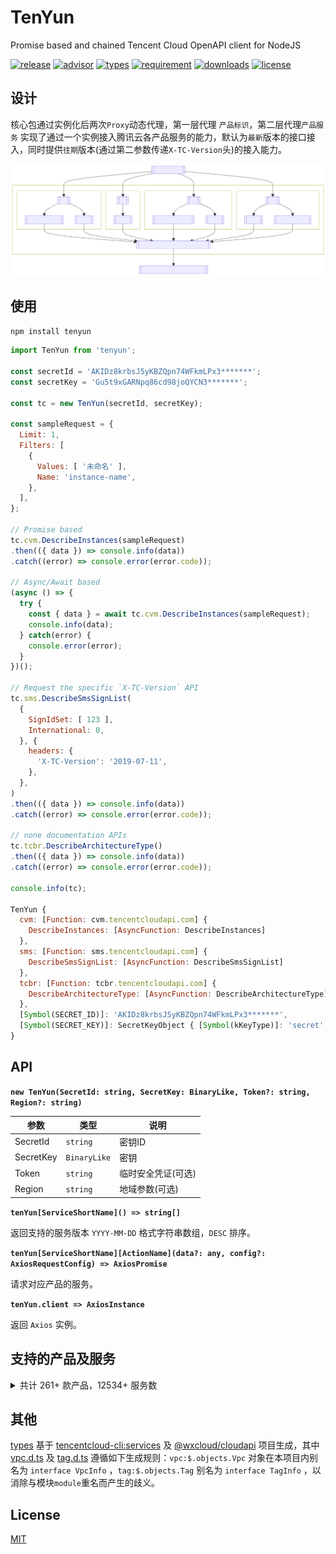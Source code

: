 # TenYun

Promise based and chained Tencent Cloud OpenAPI client for NodeJS

[![release](https://img.shields.io/npm/v/tenyun)](https://github.com/TheNorthMemory/tenyun/releases)
[![advisor](https://snyk.io/advisor/npm-package/tenyun/badge.svg)](https://snyk.io/advisor/npm-package/tenyun)
[![types](https://img.shields.io/badge/types-included-blue)](https://www.npmjs.com/package/tenyun)
[![requirement](https://img.shields.io/node/v/tenyun)](https://www.npmjs.com/package/tenyun)
[![downloads](https://img.shields.io/npm/dm/tenyun)](https://www.npmjs.com/package/tenyun)
[![license](https://img.shields.io/npm/l/tenyun)](https://www.npmjs.com/package/tenyun)

## 设计

核心包通过实例化后两次`Proxy`动态代理，第一层代理 `产品标识`，第二层代理`产品服务` 实现了通过一个实例接入腾讯云各产品服务的能力，默认为`最新`版本的接口接入，同时提供`往期`版本(通过第二参数传递`X-TC-Version`头)的接入能力。

[![SDK FlowChart](./.github/sdk-flowchart.svg)](./.github/sdk-flowchart.mmd)

## 使用

`npm install tenyun`

```js
import TenYun from 'tenyun';

const secretId = 'AKIDz8krbsJ5yKBZQpn74WFkmLPx3*******';
const secretKey = 'Gu5t9xGARNpq86cd98joQYCN3*******';

const tc = new TenYun(secretId, secretKey);

const sampleRequest = {
  Limit: 1,
  Filters: [
    {
      Values: [ '未命名' ],
      Name: 'instance-name',
    },
  ],
};

// Promise based
tc.cvm.DescribeInstances(sampleRequest)
.then(({ data }) => console.info(data))
.catch((error) => console.error(error.code));

// Async/Await based
(async () => {
  try {
    const { data } = await tc.cvm.DescribeInstances(sampleRequest);
    console.info(data);
  } catch(error) {
    console.error(error);
  }
})();

// Request the specific `X-TC-Version` API
tc.sms.DescribeSmsSignList(
  {
    SignIdSet: [ 123 ],
    International: 0,
  }, {
    headers: {
      'X-TC-Version': '2019-07-11',
    },
  },
)
.then(({ data }) => console.info(data))
.catch((error) => console.error(error.code));

// none documentation APIs
tc.tcbr.DescribeArchitectureType()
.then(({ data }) => console.info(data))
.catch((error) => console.error(error.code));

console.info(tc);

TenYun {
  cvm: [Function: cvm.tencentcloudapi.com] {
    DescribeInstances: [AsyncFunction: DescribeInstances]
  },
  sms: [Function: sms.tencentcloudapi.com] {
    DescribeSmsSignList: [AsyncFunction: DescribeSmsSignList]
  },
  tcbr: [Function: tcbr.tencentcloudapi.com] {
    DescribeArchitectureType: [AsyncFunction: DescribeArchitectureType]
  },
  [Symbol(SECRET_ID)]: 'AKIDz8krbsJ5yKBZQpn74WFkmLPx3*******',
  [Symbol(SECRET_KEY)]: SecretKeyObject { [Symbol(kKeyType)]: 'secret' }
}
```

## API

**`new TenYun(SecretId: string, SecretKey: BinaryLike, Token?: string, Region?: string)`**

| 参数 | 类型 | 说明 |
| --- | --- | --- |
| SecretId | <code>string</code> | 密钥ID |
| SecretKey | <code>BinaryLike</code> | 密钥 |
| Token | <code>string</code> | 临时安全凭证(可选) |
| Region | <code>string</code> | 地域参数(可选) |

**`tenYun[ServiceShortName]() => string[]`**

返回支持的服务版本 `YYYY-MM-DD` 格式字符串数组，`DESC` 排序。

**`tenYun[ServiceShortName][ActionName](data?: any, config?: AxiosRequestConfig) => AxiosPromise`**

请求对应产品的服务。

**`tenYun.client => AxiosInstance`**

返回 `Axios` 实例。


## 支持的产品及服务

<details><summary>共计 261+ 款产品，12534+ 服务数</summary>

产品标识 | 产品说明 | 最新版本(数) | 历史版本(数)
--- | --- | --- | ---
aai |  | 2018-05-22(4) |
aca | [AI 临床助手](https://cloud.tencent.com/document/product/1388) | 2021-03-23(8) |
acp | [应用合规平台](https://cloud.tencent.com/document/product/1553) | 2022-01-05(8) |
advisor | [云顾问](https://cloud.tencent.com/document/product/1264) | 2020-07-21(2) |
af | [借贷反欺诈](https://cloud.tencent.com/document/product/668) | 2020-02-26(3) |
afc | [定制建模](https://cloud.tencent.com/document/product/1029) | 2020-02-26(3) |
aiart | [大模型图像创作引擎](https://cloud.tencent.com/document/product/1668) | 2022-12-29(20) |
ame | [正版曲库直通车](https://cloud.tencent.com/document/product/1155) | 2019-09-16(31) |
ams | [音频内容安全](https://cloud.tencent.com/document/product/1219) | 2020-12-29(5) | 2020-06-08(7) |
anicloud | [动效素材服务](https://cloud.tencent.com/document/product/1641) | 2022-09-23(3) |
antiddos | [T-Sec-DDoS防护(Anti-DDoS)](https://cloud.tencent.com/document/product/1021) | 2020-03-09(94) |
apcas | [汽车精准获客服务](https://cloud.tencent.com/document/product/1244) | 2020-11-27(7) |
ape | [正版图库直通车](https://cloud.tencent.com/document/product/1181) | 2020-05-13(8) |
api | [云 API](https://cloud.tencent.com/document/product/1278) | 2020-11-06(3) |
apigateway | [API 网关](https://cloud.tencent.com/document/product/628) | 2018-08-08(99) |
apm | [应用性能监控](https://cloud.tencent.com/document/product/1463) | 2021-06-22(13) |
asr | [语音识别](https://cloud.tencent.com/document/product/1093) | 2019-06-14(32) |
asw | [应用与服务编排工作流](https://cloud.tencent.com/document/product/1272) | 2020-07-22(9) |
as | [弹性伸缩](https://cloud.tencent.com/document/product/377) | 2018-04-19(58) |
ba | [ICP备案](https://cloud.tencent.com/document/product/243) | 2020-07-20(3) |
batch | [批量计算](https://cloud.tencent.com/document/product/599) | 2017-03-12(29) |
bda | [人体分析](https://cloud.tencent.com/document/product/1208) | 2020-03-24(18) |
bh | [运维安全中心（堡垒机）](https://cloud.tencent.com/document/product/1025) | 2023-04-18(73) |
bi | [商业智能分析 BI](https://cloud.tencent.com/document/product/590) | 2022-01-05(24) |
billing | [费用中心](https://cloud.tencent.com/document/product/555) | 2018-07-09(56) |
bizlive | 商业直播 | 2019-03-13(6) |
bm | [黑石物理服务器CPM](https://cloud.tencent.com/document/product/386) | 2018-04-23(53) |
bma | [品牌经营管家](https://cloud.tencent.com/document/product/1296) | 2022-11-15(11) | 2021-06-24(28) |
bmeip | [黑石弹性公网IP](https://cloud.tencent.com/document/product/1028) | 2018-06-25(20) |
bmlb | [黑石负载均衡](https://cloud.tencent.com/document/product/1027) | 2018-06-25(49) |
bmvpc | [黑石私有网络](https://cloud.tencent.com/document/product/1024) | 2018-06-25(61) |
bpaas | [商业流程服务](https://cloud.tencent.com/document/product/1083) | 2018-12-17(2) |
bri | [业务风险情报](https://cloud.tencent.com/document/product/1064) | 2019-03-28(1) |
bsca | [软件成分分析](https://cloud.tencent.com/document/product/1483) | 2021-08-11(7) |
btoe | [区块链可信取证](https://cloud.tencent.com/document/product/1259) | 2021-05-14(13) | 2021-03-03(12) |
ca | [腾讯云CA](https://cloud.tencent.com/document/product/1691) | 2023-02-28(3) |
cam | [访问管理](https://cloud.tencent.com/document/product/598) | 2019-01-16(91) |
captcha | [验证码](https://cloud.tencent.com/document/product/1110) | 2019-07-22(18) |
car | [应用云渲染](https://cloud.tencent.com/document/product/1547) | 2022-01-10(6) |
cat | [云拨测](https://cloud.tencent.com/document/product/280) | 2018-04-09(14) |
cbs | [云硬盘](https://cloud.tencent.com/document/product/362) | 2017-03-12(46) |
ccc | [云联络中心](https://cloud.tencent.com/document/product/679) | 2020-02-10(72) |
cdb | [云数据库 MySQL](https://cloud.tencent.com/document/product/236) | 2017-03-20(172) |
cdc | [本地专用集群](https://cloud.tencent.com/document/product/1346) | 2020-12-14(23) |
cdn | [内容分发网络 CDN](https://cloud.tencent.com/document/product/228) | 2018-06-06(81+3) |
cds | [T-Sec-数据安全审计（DSA）](https://cloud.tencent.com/document/product/856) | 2018-04-20(5) |
cdwch | [腾讯云数据仓库TCHouse-C](https://cloud.tencent.com/document/product/1299) | 2020-09-15(28) |
cdwdoris | [腾讯云数据仓库 TCHouse-D](https://cloud.tencent.com/document/product/1387) | 2021-12-28(60) |
cdwpg | [腾讯云数据仓库TCHouse-P](https://cloud.tencent.com/document/product/878) | 2020-12-30(24) |
cdz | [专属可用区](https://cloud.tencent.com/document/product/1629) | 2022-11-23(2) |
cfg | [混沌演练平台](https://cloud.tencent.com/document/product/1500) | 2021-08-20(17) |
cfs | [文件存储](https://cloud.tencent.com/document/product/582) | 2019-07-19(44) |
cfw | [云防火墙](https://cloud.tencent.com/document/product/1132) | 2019-09-04(114) |
chc | [云托付物理服务器](https://cloud.tencent.com/document/product/1448) | 2023-04-18(37) |
chdfs | [云 HDFS](https://cloud.tencent.com/document/product/1105) | 2020-11-12(29) | 2019-07-18(26) |
ciam | [账号风控平台](https://cloud.tencent.com/document/product/1441) | 2022-03-31(23) |
cii | [智能保险助手](https://cloud.tencent.com/document/product/1368) | 2021-04-08(13) | 2020-12-10(3) |
cim |  | 2019-03-18(1) |
cis |  | 2018-04-08(7) |
ckafka | [消息队列 CKafka 版](https://cloud.tencent.com/document/product/597) | 2019-08-19(88) |
clb | [负载均衡](https://cloud.tencent.com/document/product/214) | 2018-03-17(91) |
cloudapp | [云应用](https://cloud.tencent.com/document/product/1689) | 2022-05-30(1) |
cloudaudit | [操作审计](https://cloud.tencent.com/document/product/629) | 2019-03-19(19) |
cloudhsm | [云加密机](https://cloud.tencent.com/document/product/639) | 2019-11-12(14) |
cloudstudio | [Cloud Studio（云端 IDE）](https://cloud.tencent.com/document/product/1039) | 2023-05-08(9) |
cls | [日志服务](https://cloud.tencent.com/document/product/614) | 2020-10-16(114) |
cme | [多媒体创作引擎](https://cloud.tencent.com/document/product/1156) | 2019-10-29(50) |
cmq | [消息队列 CMQ](https://cloud.tencent.com/document/product/406) | 2019-03-04(2) |
cms | 内容安全 | 2019-03-21(6) |
config | [配置审计](https://cloud.tencent.com/document/product/1579) | 2022-08-02(7) |
controlcenter | [控制中心](https://cloud.tencent.com/document/product/1708) | 2023-01-10(5) |
cpdp | [企业收付平台](https://cloud.tencent.com/document/product/1122) | 2019-08-20(219) |
csip | [云安全一体化平台](https://cloud.tencent.com/document/product/664) | 2022-11-21(48) |
csxg | [5G入云服务](https://cloud.tencent.com/document/product/1687) | 2023-03-03(5) |
cvm | [云服务器](https://cloud.tencent.com/document/product/213) | 2017-03-12(102) |
cwp | [主机安全](https://cloud.tencent.com/document/product/296) | 2018-02-28(514) |
cws | 漏洞扫描服务 | 2018-03-12(19) |
cynosdb | [TDSQL-C MySQL 版](https://cloud.tencent.com/document/product/1003) | 2019-01-07(159) |
dasb | [运维安全中心（堡垒机）](https://cloud.tencent.com/document/product/1025) | 2019-10-18(63) |
dataintegration | [数据接入平台](https://cloud.tencent.com/document/product/1591) | 2022-06-13(1) |
dayu | [DDoS 高防包](https://cloud.tencent.com/document/product/1021) | 2018-07-09(112) |
dbbrain | [数据库智能管家 DBbrain](https://cloud.tencent.com/document/product/1130) | 2021-05-27(80) | 2019-10-16(28) |
dbdc | [云数据库独享集群](https://cloud.tencent.com/document/product/1322) | 2020-10-29(6) |
dc | [专线接入](https://cloud.tencent.com/document/product/216) | 2018-04-10(22) |
dcdb | [TDSQL MySQL 版](https://cloud.tencent.com/document/product/557) | 2018-04-11(79) |
dlc | [数据湖计算 DLC](https://cloud.tencent.com/document/product/1342) | 2021-01-25(147) |
dnspod | [DNSPod](https://cloud.tencent.com/document/product/1427) | 2021-03-23(88) |
domain | [域名注册](https://cloud.tencent.com/document/product/242) | 2018-08-08(55) |
drm | [数字版权管理](https://cloud.tencent.com/document/product/1000) | 2018-11-15(11) |
ds | [文档服务](https://cloud.tencent.com/document/product/869) | 2018-05-23(12) |
dsgc | [数据安全治理中心](https://cloud.tencent.com/document/product/1087) | 2019-07-23(148) |
dtf | [分布式事务](https://cloud.tencent.com/document/product/1224) | 2020-05-06(1) |
dts | [数据传输服务](https://cloud.tencent.com/document/product/571) | 2021-12-06(71) | 2018-03-30(22) |
eb | [事件总线](https://cloud.tencent.com/document/product/1359) | 2021-04-16(32) |
ecc | [英文作文批改](https://cloud.tencent.com/document/product/1076) | 2018-12-13(4) |
ecdn | [全站加速网络](https://cloud.tencent.com/document/product/570) | 2019-10-12(8) |
ecm | [边缘计算机器](https://cloud.tencent.com/document/product/1108) | 2019-07-19(139) |
eiam | [数字身份管控平台（员工版）](https://cloud.tencent.com/document/product/1442) | 2021-04-20(42) |
eis | [数据连接器](https://cloud.tencent.com/document/product/1270) | 2021-06-01(5) | 2020-07-15(3) |
emr | [弹性 MapReduce](https://cloud.tencent.com/document/product/589) | 2019-01-03(80) |
es | [Elasticsearch Service](https://cloud.tencent.com/document/product/845) | 2025-01-01(10) | 2018-04-16(61) |
ess | [腾讯电子签企业版](https://cloud.tencent.com/document/product/1323) | 2020-11-11(104) |
essbasic | [腾讯电子签（基础版）](https://cloud.tencent.com/document/product/1420) | 2021-05-26(91) | 2020-12-22(53) |
facefusion | [人脸融合](https://cloud.tencent.com/document/product/670) | 2022-09-27(3) | 2018-12-01(3) |
faceid | [人脸核身](https://cloud.tencent.com/document/product/1007) | 2018-03-01(37) |
fmu | [人脸试妆](https://cloud.tencent.com/document/product/1172) | 2019-12-13(7) |
ft | [人像变换](https://cloud.tencent.com/document/product/1202) | 2020-03-04(6) |
gaap | [全球应用加速](https://cloud.tencent.com/document/product/608) | 2018-05-29(102) |
gme | [游戏多媒体引擎](https://cloud.tencent.com/document/product/607) | 2018-07-11(28) |
goosefs | [数据加速器 GooseFS](https://cloud.tencent.com/document/product/1424) | 2022-05-19(20) |
gpm | [游戏玩家匹配](https://cloud.tencent.com/document/product/1294) | 2020-08-20(18) |
gs | [云游戏](https://cloud.tencent.com/document/product/1162) | 2019-11-18(56) |
gse | [游戏服务器伸缩](https://cloud.tencent.com/document/product/1165) | 2019-11-12(74) |
gwlb | [网关负载均衡](https://cloud.tencent.com/document/product/1782) | 2024-09-06(18) |
habo |  | 2018-12-03(2) |
hai | [高性能应用服务](https://cloud.tencent.com/document/product/1721) | 2023-08-12(14) |
hasim | [高可用物联网卡](https://cloud.tencent.com/document/product/1482) | 2021-07-16(22) |
hcm | [数学作业批改](https://cloud.tencent.com/document/product/1004) | 2018-11-06(1) |
hunyuan | [腾讯混元大模型](https://cloud.tencent.com/document/product/1729) | 2023-09-01(23) |
iai | [人脸识别](https://cloud.tencent.com/document/product/867) | 2020-03-03(36) | 2018-03-01(33) |
iap | [身份识别平台](https://cloud.tencent.com/document/product/1782) | 2024-07-13(6) |
ic | [图片瘦身](https://cloud.tencent.com/document/product/636) | 2019-03-07(9) |
icr | [对话机器人](https://cloud.tencent.com/document/product/1268) | 2021-10-14(1) |
ie | [智能编辑](https://cloud.tencent.com/document/product/1186) | 2020-03-04(10) |
iecp | [物联网边缘计算平台](https://cloud.tencent.com/document/product/1118) | 2021-09-14(82) |
ig | [智能导诊](https://cloud.tencent.com/document/product/1273) | 2021-05-18(1) |
iir | [智能识图](https://cloud.tencent.com/document/product/1217) | 2020-04-17(1) |
ims | [图片内容安全](https://cloud.tencent.com/document/product/1125) | 2020-12-29(2) | 2020-07-13(1) |
ioa | [iOA 零信任安全管理系统](https://cloud.tencent.com/document/product/1092) | 2022-06-01(9) |
iot | [加速物联网套件](https://cloud.tencent.com/document/product/568) | 2018-01-23(45) |
iotcloud | [物联网通信](https://cloud.tencent.com/document/product/634) | 2021-04-08(73) | 2018-06-14(69) |
iotexplorer | [物联网开发平台](https://cloud.tencent.com/document/product/1081) | 2019-04-23(166) |
iottid | [物联网设备身份认证](https://cloud.tencent.com/document/product/1086) | 2019-04-11(9) |
iotvideo | [物联网智能视频服务](https://cloud.tencent.com/document/product/1131) | 2021-11-25(108) | 2020-12-15(79)<br/>2019-11-26(68) |
iotvideoindustry | [物联网智能视频服务（行业版）](https://cloud.tencent.com/document/product/1361) | 2020-12-01(104) |
irp | [智能推荐平台](https://cloud.tencent.com/document/product/1541) | 2022-08-05(7) | 2022-03-24(4) |
iss | [智能视图计算平台](https://cloud.tencent.com/document/product/1344) | 2023-05-17(91) |
ivld | [媒体智能标签](https://cloud.tencent.com/document/product/1509) | 2021-09-03(28) |
keewidb | [云数据库 KeeWiDB](https://cloud.tencent.com/document/product/1520) | 2022-03-08(38) |
kms | [密钥管理系统](https://cloud.tencent.com/document/product/573) | 2019-01-18(53) |
lcic | [实时互动-教育版](https://cloud.tencent.com/document/product/1639) | 2022-08-17(70) |
lighthouse | [轻量应用服务器](https://cloud.tencent.com/document/product/1207) | 2020-03-24(107) |
live | [云直播CSS](https://cloud.tencent.com/document/product/267) | 2018-08-01(195) |
lke | [腾讯云智能体开发平台](https://cloud.tencent.com/document/product/1759) | 2023-11-30(98) |
lkeap | [知识引擎原子能力](https://cloud.tencent.com/document/product/1772) | 2024-05-22(27) |
lowcode | [云开发低码](https://cloud.tencent.com/document/product/1301) | 2021-01-08(10) |
mall | [商场客留大数据](https://cloud.tencent.com/document/product/1707) | 2023-05-18(1) |
mariadb | [云数据库 MariaDB](https://cloud.tencent.com/document/product/237) | 2017-03-12(77) |
market | [云市场](https://cloud.tencent.com/document/product/306) | 2019-10-10(2) |
memcached | [云数据库Memcached](https://cloud.tencent.com/document/product/241) | 2019-03-18(1) |
mgobe | [游戏联机对战引擎](https://cloud.tencent.com/document/product/1038) | 2020-10-14(7) | 2019-09-29(1) |
mmps | [小程序安全](https://cloud.tencent.com/document/product/1223) | 2020-07-10(15) |
mna | [多网聚合加速](https://cloud.tencent.com/document/product/1385) | 2021-01-19(40) |
mongodb | [云数据库 MongoDB](https://cloud.tencent.com/document/product/240) | 2019-07-25(51) | 2018-04-08(13) |
monitor | [腾讯云可观测平台](https://cloud.tencent.com/document/product/248) | 2023-06-16(1) | 2018-07-24(163) |
mps | [媒体处理](https://cloud.tencent.com/document/product/862) | 2019-06-12(131) |
mqtt | [消息队列 MQTT 版](https://cloud.tencent.com/document/product/1778) | 2024-05-16(52) |
mrs | [医疗报告结构化](https://cloud.tencent.com/document/product/1314) | 2020-09-10(11) |
ms | [移动应用安全](https://cloud.tencent.com/document/product/283) | 2018-04-08(23) |
msp | [迁移服务平台](https://cloud.tencent.com/document/product/659) | 2018-03-19(7) |
mvj | 营销价值判断 | 2019-09-26(1) |
nlp | [NLP 技术](https://cloud.tencent.com/document/product/271) | 2019-04-08(12) |
npp | 号码保护 | 2019-08-23(8) |
oceanus | [流计算 Oceanus](https://cloud.tencent.com/document/product/849) | 2019-04-22(39) |
ocr | [文字识别](https://cloud.tencent.com/document/product/866) | 2018-11-19(85) |
omics | [腾讯健康组学平台](https://cloud.tencent.com/document/product/1643) | 2022-11-28(20) |
open | 腾讯云 OAuth | 2018-12-25(2) |
organization | [集团账号管理](https://cloud.tencent.com/document/product/850) | 2021-03-31(127) | 2018-12-25(20) |
partners | [渠道合作伙伴](https://cloud.tencent.com/document/product/563) | 2018-03-21(23) |
pds | [私域安全](https://cloud.tencent.com/document/product/1473) | 2021-07-01(2) |
postgres | [云数据库 PostgreSQL](https://cloud.tencent.com/document/product/409) | 2017-03-12(106) |
privatedns | [私有域解析 Private DNS](https://cloud.tencent.com/document/product/1338) | 2020-10-28(24) |
pts | [云压测](https://cloud.tencent.com/document/product/1484) | 2021-07-28(48) |
rce | [全栈式风控引擎](https://cloud.tencent.com/document/product/1343) | 2020-11-03(11) |
redis | [云数据库Redis](https://cloud.tencent.com/document/product/239) | 2018-04-12(110) |
region | [地域管理系统](https://cloud.tencent.com/document/product/1596) | 2022-06-27(3) |
rum | [前端性能监控](https://cloud.tencent.com/document/product/1464) | 2021-06-22(54) |
scf | [云函数](https://cloud.tencent.com/document/product/583) | 2018-04-16(52+7) |
ses | [邮件推送](https://cloud.tencent.com/document/product/1288) | 2020-10-02(31) |
smh | [智能媒资托管](https://cloud.tencent.com/document/product/1339) | 2021-07-12(15) |
smop | [腾讯安心用户运营平台](https://cloud.tencent.com/document/product/1310) | 2020-12-03(1) |
smpn | [营销号码安全](https://cloud.tencent.com/document/product/1127) | 2019-08-22(2) |
sms | [短信](https://cloud.tencent.com/document/product/382) | 2021-01-11(18) | 2019-07-11(16) |
soe | [智聆口语评测](https://cloud.tencent.com/document/product/884) | 2018-07-24(4) |
solar | 智汇零售 | 2018-10-11(17) |
sqlserver | [云数据库 SQL Server](https://cloud.tencent.com/document/product/238) | 2018-03-28(148) |
ssa | [安全运营中心](https://cloud.tencent.com/document/product/664) | 2018-06-08(23) |
ssl | [SSL 证书](https://cloud.tencent.com/document/product/400) | 2019-12-05(63) |
sslpod | [证书监控 SSLPod](https://cloud.tencent.com/document/product/1084) | 2019-06-05(10) |
ssm | [凭据管理系统](https://cloud.tencent.com/document/product/1140) | 2019-09-23(24) |
sts | [安全凭证服务](https://cloud.tencent.com/document/product/1312) | 2018-08-13(7) |
svp | [节省计划](https://cloud.tencent.com/document/product/1761) | 2024-01-25(5) |
taf | [流量反欺诈](https://cloud.tencent.com/document/product/1031) | 2020-02-10(1) |
tag | [标签](https://cloud.tencent.com/document/product/651) | 2018-08-13(31) |
tan | [碳引擎](https://cloud.tencent.com/document/product/1498) | 2022-04-20(1) |
tat | [自动化助手](https://cloud.tencent.com/document/product/1340) | 2020-10-28(29) |
tav | 文件检测 | 2019-01-18(4) |
tbaas | [腾讯云区块链服务平台 TBaaS](https://cloud.tencent.com/document/product/663) | 2018-04-16(24) |
tbm |  | 2018-01-29(9) |
tbp | [腾讯智能对话平台](https://cloud.tencent.com/document/product/1060) | 2019-06-27(2) | 2019-03-11(4) |
tcaplusdb | [游戏数据库 TcaplusDB](https://cloud.tencent.com/document/product/596) | 2019-08-23(53) |
tcb | [云开发 CloudBase](https://cloud.tencent.com/document/product/876) | 2018-06-08(89+195) |
tcbr | [云托管 CloudBase Run](https://cloud.tencent.com/document/product/1243) | 2022-02-17(10+10) |
tccatalog | [统一Catalog服务](https://cloud.tencent.com/document/product/1784) | 2024-10-24(4) |
tcex | [腾讯云释义](https://cloud.tencent.com/document/product/1266) | 2020-07-27(2) |
tchd | [腾讯云健康看板](https://cloud.tencent.com/document/product/1688) | 2023-03-06(2) |
tci | 腾讯智学课堂分析 | 2019-03-18(41) |
tcm | [服务网格](https://cloud.tencent.com/document/product/1261) | 2021-04-13(12) |
tcr | [容器镜像服务](https://cloud.tencent.com/document/product/1141) | 2019-09-24(110) |
tcss | [容器安全服务](https://cloud.tencent.com/document/product/1285) | 2020-11-01(337) |
tdcpg | [TDSQL-C PostgreSQL 版](https://cloud.tencent.com/document/product/1556) | 2021-11-18(25) |
tdid | [分布式身份](https://cloud.tencent.com/document/product/1439) | 2021-05-19(18) |
tdmq | [消息队列 TDMQ](https://cloud.tencent.com/document/product/1179) | 2020-02-17(148) |
tds | [设备安全](https://cloud.tencent.com/document/product/1628) | 2022-08-01(5) |
tem | [弹性微服务](https://cloud.tencent.com/document/product/1371) | 2021-07-01(50) | 2020-12-21(17) |
teo | [边缘安全加速平台](https://cloud.tencent.com/document/product/1552) | 2022-09-01(143) | 2022-01-06(5) |
thpc | [高性能计算平台](https://cloud.tencent.com/document/product/1527) | 2023-03-21(24) | 2022-04-01(16)<br/>2021-11-09(4) |
tia | [智能钛机器学习](https://cloud.tencent.com/document/product/851) | 2018-02-26(10) |
tic | [资源编排 TIC](https://cloud.tencent.com/document/product/1213) | 2020-11-17(13) |
ticm | [智能鉴黄](https://cloud.tencent.com/document/product/864) | 2018-11-27(3) |
tics | [威胁情报云查服务](https://cloud.tencent.com/document/product/1013) | 2018-11-15(4) |
tiems | [腾讯云 TI 平台 TI-EMS](https://cloud.tencent.com/document/product/1120) | 2019-04-16(25) |
tiia | [图像分析](https://cloud.tencent.com/document/product/865) | 2019-05-29(22) |
tione | [TI-ONE 训练平台](https://cloud.tencent.com/document/product/851) | 2021-11-11(45) | 2019-10-22(22) |
tiw | [互动白板](https://cloud.tencent.com/document/product/1137) | 2019-09-19(35) |
tke | [容器服务](https://cloud.tencent.com/document/product/457) | 2022-05-01(14) | 2018-05-25(228) |
tkgdq | [腾讯知识图谱数据查询](https://cloud.tencent.com/document/product/1072) | 2019-04-11(3) |
tms | [文本内容安全](https://cloud.tencent.com/document/product/1124) | 2020-12-29(1) | 2020-07-13(4) |
tmt | [机器翻译](https://cloud.tencent.com/document/product/551) | 2018-03-21(8) |
tourism | [文旅客情大数据](https://cloud.tencent.com/document/product/1684) | 2023-02-15(1) |
trabbit | [消息队列 RabbitMQ Serverless 版](https://cloud.tencent.com/document/product/1495) | 2023-04-18(29) |
trdp | [流量风险决策平台](https://cloud.tencent.com/document/product/1604) | 2022-07-26(1) |
trocket | [消息队列 RocketMQ 版](https://cloud.tencent.com/document/product/1493) | 2023-03-08(66) |
trp | [T-Sec-安心平台(RP)](https://cloud.tencent.com/document/product/1458) | 2021-05-15(54) |
trro | [实时互动-工业能源版](https://cloud.tencent.com/document/product/1584) | 2022-03-25(29) |
trtc | [实时音视频](https://cloud.tencent.com/document/product/647) | 2019-07-22(57) |
tse | [微服务引擎](https://cloud.tencent.com/document/product/1364) | 2020-12-07(119) |
tsf | [微服务平台 TSF](https://cloud.tencent.com/document/product/649) | 2018-03-26(223) |
tsi | [腾讯同传系统](https://cloud.tencent.com/document/product/1399) | 2021-03-25(3) |
tsw | [微服务观测平台 TSW](https://cloud.tencent.com/document/product/1311) | 2021-04-12(3) | 2020-09-24(1) |
tts | [语音合成](https://cloud.tencent.com/document/product/1073) | 2019-08-23(3) |
ump | [客流数字化平台](https://cloud.tencent.com/document/product/1320) | 2020-09-18(17) |
vcg | [视频生成](https://cloud.tencent.com/document/product/1770) | 2024-04-04(2) |
vclm | [大模型视频创作引擎](https://cloud.tencent.com/document/product/1616) | 2024-05-23(7) |
vcube | [音视频终端引擎](https://cloud.tencent.com/document/product/1449) | 2022-04-10(34) |
vdb | [向量数据库](https://cloud.tencent.com/document/product/1709) | 2023-06-16(14) |
vm | [视频内容安全](https://cloud.tencent.com/document/product/1265) | 2021-09-22(4) | 2020-12-29(4)<br/>2020-07-09(5) |
vms | [语音消息](https://cloud.tencent.com/document/product/1128) | 2020-09-02(2) |
vod | [云点播](https://cloud.tencent.com/document/product/266) | 2024-07-18(7) | 2018-07-17(181) |
vpc | [私有网络](https://cloud.tencent.com/document/product/215) | 2017-03-12(411) |
vrs | [声音复刻](https://cloud.tencent.com/document/product/1283) | 2020-08-24(8) |
vtc | [视频转译](https://cloud.tencent.com/document/product/1769) | 2024-02-23(3) |
waf | [Web 应用防火墙](https://cloud.tencent.com/document/product/627) | 2018-01-25(164) |
wav | [企业微信汽车行业版](https://cloud.tencent.com/document/product/1318) | 2021-01-29(26) |
wedata | [数据开发治理平台 WeData](https://cloud.tencent.com/document/product/1267) | 2021-08-20(269) |
weilingwith | [微瓴同业开放平台](https://cloud.tencent.com/document/product/1693) | 2023-04-27(64) |
wss | SSL证书管理服务 | 2018-04-26(3) |
yinsuda | [音速达直播音乐版权引擎](https://cloud.tencent.com/document/product/1592) | 2022-05-27(20) |
youmall |  | 2018-02-28(31) |
yunjing | 主机安全 | 2018-02-28(100) |
yunsou | [腾讯云搜TCS](https://cloud.tencent.com/document/product/270) | 2019-11-15(2) | 2018-05-04(2) |

</details>

## 其他

[types](./types/) 基于 [tencentcloud-cli:services](https://github.com/TencentCloud/tencentcloud-cli/tree/master/tccli/services) 及 [@wxcloud/cloudapi](https://www.npmjs.com/package/@wxcloud/cloudapi) 项目生成，其中 [vpc.d.ts](./types/vpc.d.ts) 及 [tag.d.ts](./types/tag.d.ts) 遵循如下生成规则：`vpc:$.objects.Vpc` 对象在本项目内别名为 `interface VpcInfo` ，`tag:$.objects.Tag` 别名为 `interface TagInfo` ，以消除与模块`module`重名而产生的歧义。

## License

[MIT](LICENSE)
